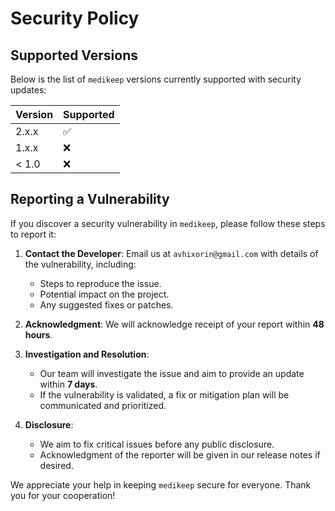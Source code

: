 # Security Policy

## Supported Versions

Below is the list of `medikeep` versions currently supported with security updates:

| Version | Supported          |
| ------- | ------------------ |
| 2.x.x   | :white_check_mark: |
| 1.x.x   | :x:                |
| < 1.0   | :x:                |

## Reporting a Vulnerability

If you discover a security vulnerability in `medikeep`, please follow these steps to report it:

1. **Contact the Developer**: Email us at `avhixorin@gmail.com` with details of the vulnerability, including:
   - Steps to reproduce the issue.
   - Potential impact on the project.
   - Any suggested fixes or patches.

2. **Acknowledgment**: We will acknowledge receipt of your report within **48 hours**.

3. **Investigation and Resolution**:
   - Our team will investigate the issue and aim to provide an update within **7 days**.
   - If the vulnerability is validated, a fix or mitigation plan will be communicated and prioritized.

4. **Disclosure**:
   - We aim to fix critical issues before any public disclosure.
   - Acknowledgment of the reporter will be given in our release notes if desired.

We appreciate your help in keeping `medikeep` secure for everyone. Thank you for your cooperation!
